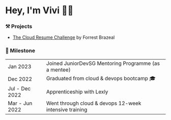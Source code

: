 # Hey, I'm Vivi 👋🏻

### ⚒️ Projects
* [The Cloud Resume Challenge](https://heyvitech.hashnode.dev/cloud-resume-challenge-by-forrest-brazeal) by Forrest Brazeal


### 🥂 Milestone
   <table>
    <tr>
      <td>Jan 2023</td>
      <td>Joined JuniorDevSG Mentoring Programme (as a mentee)</td>
    </tr>
    <tr>
      <td>Dec 2022</td>
      <td>Graduated from cloud & devops bootcamp 🎓</td>
    </tr>
    <tr>
      <td>Jul - Dec 2022</td>
      <td>Apprenticeship with Lexly</td>
    </tr>
    <tr>
      <td>Mar - Jun 2022</td>
      <td>Went through cloud & devops 12-week intensive training</td>
    </tr>
  </table>
